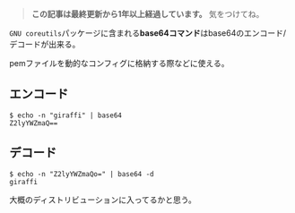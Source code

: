 <!-- too_old -->
> **この記事は最終更新から1年以上経過しています。** 気をつけてね。


`GNU coreutils`パッケージに含まれる**base64コマンド**はbase64のエンコード/デコードが出来る。

pemファイルを動的なコンフィグに格納する際などに使える。

## エンコード

```
$ echo -n "giraffi" | base64            
Z2lyYWZmaQ==
```

## デコード

```
$ echo -n "Z2lyYWZmaQo=" | base64 -d
giraffi
```

大概のディストリビューションに入ってるかと思う。

